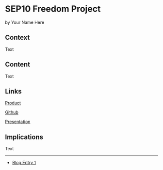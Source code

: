 # SEP10 Freedom Project
by Your Name Here

## Context
Text

## Content
Text

## Links

[Product](http://)

[Github](http://)

[Presentation](http://)

## Implications
Text

---

* [Blog Entry 1](entries/entry01.md)

